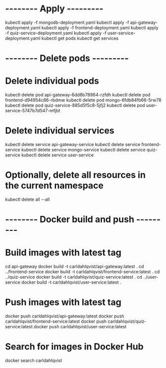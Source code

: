 # -------- Apply --------- #

kubectl apply -f mongodb-deployment.yaml
kubectl apply -f api-gateway-deployment.yaml
kubectl apply -f frontend-deployment.yaml
kubectl apply -f quiz-service-deployment.yaml
kubectl apply -f user-service-deployment.yaml
kubectl get pods
kubectl get services

# -------- Delete pods --------- #
# Delete individual pods
kubectl delete pod api-gateway-6dd8b78964-rzfdh
kubectl delete pod frontend-d94954c86-rbdmw
kubectl delete pod mongo-6fdb84fb66-5rw78
kubectl delete pod quiz-service-885d5f5c8-5jfj2
kubectl delete pod user-service-5747b7d547-mfjbt

# Delete individual services
kubectl delete service api-gateway-service
kubectl delete service frontend-service
kubectl delete service mongo-service
kubectl delete service quiz-service
kubectl delete service user-service

# Optionally, delete all resources in the current namespace
kubectl delete all --all

# -------- Docker build and push --------- #

# Build images with latest tag
cd api-gateway
docker build -t carldahlqvist/api-gateway:latest .
cd ../frontend-service
docker build -t carldahlqvist/frontend-service:latest .
cd ../quiz-service
docker build -t carldahlqvist/quiz-service:latest .
cd ../user-service
docker build -t carldahlqvist/user-service:latest .

# Push images with latest tag
docker push carldahlqvist/api-gateway:latest
docker push carldahlqvist/frontend-service:latest
docker push carldahlqvist/quiz-service:latest
docker push carldahlqvist/user-service:latest

# Search for images in Docker Hub
docker search carldahlqvist
